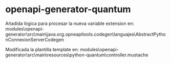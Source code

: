 # openapi-generator-quantum

Añadida lógica para procesar la nueva variable extension en:
modules\openapi-generator\src\main\java.org.opneapitools.codegen\languajes\AbstractPythonConnexionServerCodegen

Modificada la plantilla template en: 
modules\openapi-generator\src\main\resources\python-quantum\controller.mustache 
